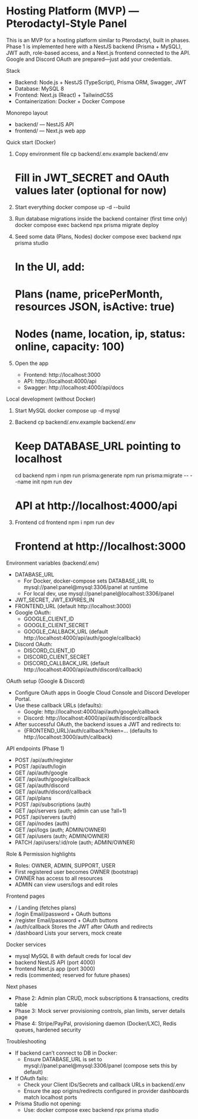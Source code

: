 Hosting Platform (MVP) — Pterodactyl-Style Panel
================================================

This is an MVP for a hosting platform similar to Pterodactyl, built in phases. Phase 1 is implemented here with a NestJS backend (Prisma + MySQL), JWT auth, role-based access, and a Next.js frontend connected to the API. Google and Discord OAuth are prepared—just add your credentials.

Stack
- Backend: Node.js + NestJS (TypeScript), Prisma ORM, Swagger, JWT
- Database: MySQL 8
- Frontend: Next.js (React) + TailwindCSS
- Containerization: Docker + Docker Compose

Monorepo layout
- backend/ — NestJS API
- frontend/ — Next.js web app

Quick start (Docker)
1) Copy environment file
   cp backend/.env.example backend/.env
   # Fill in JWT_SECRET and OAuth values later (optional for now)

2) Start everything
   docker compose up -d --build

3) Run database migrations inside the backend container (first time only)
   docker compose exec backend npx prisma migrate deploy

4) Seed some data (Plans, Nodes)
   docker compose exec backend npx prisma studio
   # In the UI, add:
   # Plans (name, pricePerMonth, resources JSON, isActive: true)
   # Nodes (name, location, ip, status: online, capacity: 100)

5) Open the app
   - Frontend: http://localhost:3000
   - API:      http://localhost:4000/api
   - Swagger:  http://localhost:4000/api/docs

Local development (without Docker)
1) Start MySQL
   docker compose up -d mysql

2) Backend
   cp backend/.env.example backend/.env
   # Keep DATABASE_URL pointing to localhost
   cd backend
   npm i
   npm run prisma:generate
   npm run prisma:migrate -- --name init
   npm run dev
   # API at http://localhost:4000/api

3) Frontend
   cd frontend
   npm i
   npm run dev
   # Frontend at http://localhost:3000

Environment variables (backend/.env)
- DATABASE_URL
  - For Docker, docker-compose sets DATABASE_URL to mysql://panel:panel@mysql:3306/panel at runtime
  - For local dev, use mysql://panel:panel@localhost:3306/panel
- JWT_SECRET, JWT_EXPIRES_IN
- FRONTEND_URL (default http://localhost:3000)
- Google OAuth:
  - GOOGLE_CLIENT_ID
  - GOOGLE_CLIENT_SECRET
  - GOOGLE_CALLBACK_URL (default http://localhost:4000/api/auth/google/callback)
- Discord OAuth:
  - DISCORD_CLIENT_ID
  - DISCORD_CLIENT_SECRET
  - DISCORD_CALLBACK_URL (default http://localhost:4000/api/auth/discord/callback)

OAuth setup (Google & Discord)
- Configure OAuth apps in Google Cloud Console and Discord Developer Portal.
- Use these callback URLs (defaults):
  - Google:  http://localhost:4000/api/auth/google/callback
  - Discord: http://localhost:4000/api/auth/discord/callback
- After successful OAuth, the backend issues a JWT and redirects to:
  - {FRONTEND_URL}/auth/callback?token=... (defaults to http://localhost:3000/auth/callback)

API endpoints (Phase 1)
- POST   /api/auth/register
- POST   /api/auth/login
- GET    /api/auth/google
- GET    /api/auth/google/callback
- GET    /api/auth/discord
- GET    /api/auth/discord/callback
- GET    /api/plans
- POST   /api/subscriptions               (auth)
- GET    /api/servers                     (auth; admin can use ?all=1)
- POST   /api/servers                     (auth)
- GET    /api/nodes                       (auth)
- GET    /api/logs                        (auth; ADMIN/OWNER)
- GET    /api/users                       (auth; ADMIN/OWNER)
- PATCH  /api/users/:id/role              (auth; ADMIN/OWNER)

Role & Permission highlights
- Roles: OWNER, ADMIN, SUPPORT, USER
- First registered user becomes OWNER (bootstrap)
- OWNER has access to all resources
- ADMIN can view users/logs and edit roles

Frontend pages
- /               Landing (fetches plans)
- /login          Email/password + OAuth buttons
- /register       Email/password + OAuth buttons
- /auth/callback  Stores the JWT after OAuth and redirects
- /dashboard      Lists your servers, mock create

Docker services
- mysql      MySQL 8 with default creds for local dev
- backend    NestJS API (port 4000)
- frontend   Next.js app (port 3000)
- redis      (commented; reserved for future phases)

Next phases
- Phase 2: Admin plan CRUD, mock subscriptions & transactions, credits table
- Phase 3: Mock server provisioning controls, plan limits, server details page
- Phase 4: Stripe/PayPal, provisioning daemon (Docker/LXC), Redis queues, hardened security

Troubleshooting
- If backend can’t connect to DB in Docker:
  - Ensure DATABASE_URL is set to mysql://panel:panel@mysql:3306/panel (compose sets this by default)
- If OAuth fails:
  - Check your Client IDs/Secrets and callback URLs in backend/.env
  - Ensure the app origins/redirects configured in provider dashboards match localhost ports
- Prisma Studio not opening:
  - Use: docker compose exec backend npx prisma studio